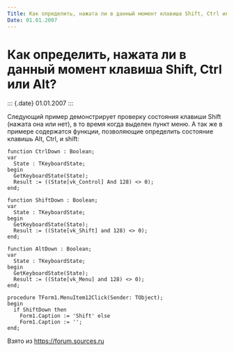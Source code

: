 ```yaml
---
Title: Как определить, нажата ли в данный момент клавиша Shift, Ctrl или Alt?
Date: 01.01.2007
---
```



Как определить, нажата ли в данный момент клавиша Shift, Ctrl или Alt?
======================================================================

::: {.date}
01.01.2007
:::

Следующий пример демонстрирует проверку состояния клавиши Shift (нажата
она или нет), в то время когда выделен пункт меню. А так же в примере
содержатся функции, позволяющие определить состояние клавишь Alt, Ctrl,
и shift:

    function CtrlDown : Boolean;
    var
      State : TKeyboardState;
    begin
      GetKeyboardState(State);
      Result := ((State[vk_Control] And 128) <> 0);
    end;
     
    function ShiftDown : Boolean;
    var
      State : TKeyboardState;
    begin
      GetKeyboardState(State);
      Result := ((State[vk_Shift] and 128) <> 0);
    end;
     
    function AltDown : Boolean;
    var
      State : TKeyboardState;
    begin
      GetKeyboardState(State);
      Result := ((State[vk_Menu] and 128) <> 0);
    end;
     
    procedure TForm1.MenuItem12Click(Sender: TObject);
    begin
      if ShiftDown then
        Form1.Caption := 'Shift' else
        Form1.Caption := '';
    end;

Взято из <https://forum.sources.ru>
